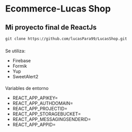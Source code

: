 # Ecommerce-Lucas Shop
## Mi proyecto final de ReactJs
 ```
 git clone https://github.com/lucasPara99/LucasShop.git
 ```
 ###
 Se utiliza:

 - Firebase
 - Formik
 - Yup
 - SweetAlert2

 ####
 Variables de entorno
 
 - REACT_APP_APIKEY=
- REACT_APP_AUTHDOMAIN=
- REACT_APP_PROJECTID=
- REACT_APP_STORAGEBUCKET=
- REACT_APP_MESSAGINGSENDERID=
- REACT_APP_APPID=
 